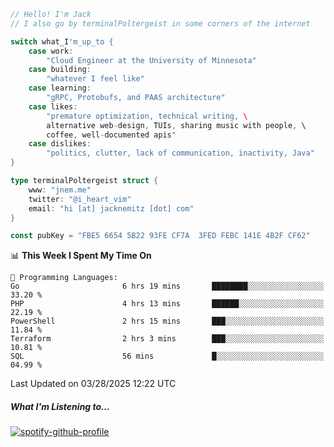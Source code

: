 ```go
// Hello! I'm Jack
// I also go by terminalPoltergeist in some corners of the internet

switch what_I'm_up_to {
    case work:
        "Cloud Engineer at the University of Minnesota"
    case building:
        "whatever I feel like"
    case learning:
        "gRPC, Protobufs, and PAAS architecture"
    case likes:
        "premature optimization, technical writing, \
        alternative web-design, TUIs, sharing music with people, \
        coffee, well-documented apis"
    case dislikes:
        "politics, clutter, lack of communication, inactivity, Java"
}

type terminalPoltergeist struct {
    www: "jnem.me"
    twitter: "@i_heart_vim"
    email: "hi [at] jacknemitz [dot] com"
}

const pubKey = "FBE5 6654 5B22 93FE CF7A  3FED FEBC 141E 4B2F CF62"
```

<!--START_SECTION:waka-->
📊 **This Week I Spent My Time On** 

```text
💬 Programming Languages: 
Go                       6 hrs 19 mins       ████████░░░░░░░░░░░░░░░░░   33.20 % 
PHP                      4 hrs 13 mins       ██████░░░░░░░░░░░░░░░░░░░   22.19 % 
PowerShell               2 hrs 15 mins       ███░░░░░░░░░░░░░░░░░░░░░░   11.84 % 
Terraform                2 hrs 3 mins        ███░░░░░░░░░░░░░░░░░░░░░░   10.81 % 
SQL                      56 mins             █░░░░░░░░░░░░░░░░░░░░░░░░   04.99 % 
```


 Last Updated on 03/28/2025 12:22 UTC
<!--END_SECTION:waka-->

##### What I'm Listening to...

[![spotify-github-profile](https://jnem.me/listening-item?maxAge=2592000)](https://jnem.me/listening)

